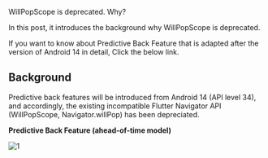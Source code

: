 WillPopScope is deprecated. Why? 

In this post, it introduces the background why WillPopScope is deprecated.

If you want to know about Predictive Back Feature that is adapted after the version of Android 14 in detail, Click the below link.

[](https://www.youtube.com/watch?v=Elpqr5xpLxQ)

## Background
Predictive back features will be introduced from Android 14 (API level 34), and accordingly, the existing incompatible Flutter Navigator API (WillPopScope, Navigator.willPop) has been depreciated.

**Predictive Back Feature (ahead-of-time model)**

![1](https://github.com/jinscodes/Blog_nextJS/assets/87598134/8685f123-1658-432f-9085-84ed161efc57)